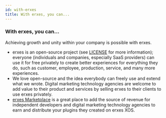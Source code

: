 ```yaml
---
id: with-erxes
title: With erxes, you can...
---
```


### With erxes, you can...

Achieving growth and unity within your company is possible with erxes. 

- erxes is an open-source project (see <a href="https://github.com/erxes/erxes/blob/master/LICENSE.md" target="_blank">LICENSE</a> for more information); everyone (individuals and companies, especially SaaS providers) can use it for free privately to create better experiences for everything they do, such as customer, employee, production, service, and many more experiences. 
- We love open-source and the idea everybody can freely use and extend what we wrote. Digital marketing technology agencies are welcome to add value to their product and services by selling erxes to their clients to use erxes privately. 
- <a href="https://erxes.io/marketplace" target="_blank">erxes Marketplace</a> is a great place to add the source of revenue for independent developers and digital marketing technology agencies to earn and distribute your plugins they created on erxes XOS. 



